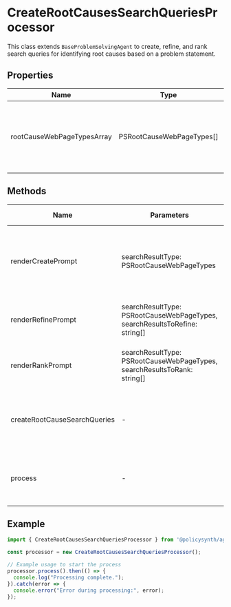 # CreateRootCausesSearchQueriesProcessor

This class extends `BaseProblemSolvingAgent` to create, refine, and rank search queries for identifying root causes based on a problem statement.

## Properties

| Name                          | Type                                  | Description               |
|-------------------------------|---------------------------------------|---------------------------|
| rootCauseWebPageTypesArray    | PSRootCauseWebPageTypes[]             | Static array of predefined types of web pages related to root causes. |

## Methods

| Name                        | Parameters                                                                 | Return Type | Description                                                                 |
|-----------------------------|----------------------------------------------------------------------------|-------------|-----------------------------------------------------------------------------|
| renderCreatePrompt          | searchResultType: PSRootCauseWebPageTypes                                 | Promise     | Generates a prompt for creating search queries based on a search result type. |
| renderRefinePrompt          | searchResultType: PSRootCauseWebPageTypes, searchResultsToRefine: string[] | Promise     | Generates a prompt for refining search queries.                             |
| renderRankPrompt            | searchResultType: PSRootCauseWebPageTypes, searchResultsToRank: string[]   | Promise     | Generates a prompt for ranking search queries.                              |
| createRootCauseSearchQueries| -                                                                        | Promise     | Manages the creation, refinement, and ranking of search queries.            |
| process                     | -                                                                        | Promise     | Initiates the process of creating root cause search queries.                |

## Example

```typescript
import { CreateRootCausesSearchQueriesProcessor } from '@policysynth/agents/problems/create/createRootCauseSearchQueries.js';

const processor = new CreateRootCausesSearchQueriesProcessor();

// Example usage to start the process
processor.process().then(() => {
  console.log("Processing complete.");
}).catch(error => {
  console.error("Error during processing:", error);
});
```